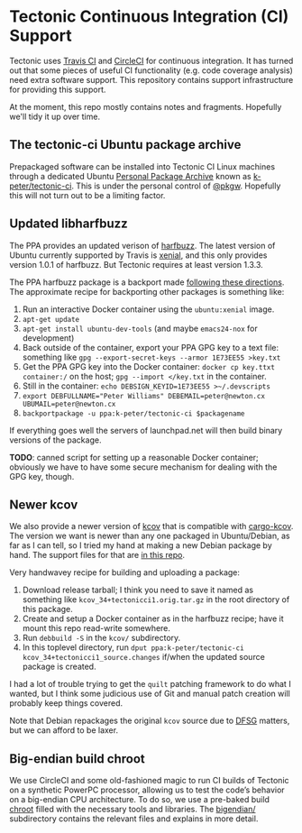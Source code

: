 # Tectonic Continuous Integration (CI) Support

Tectonic uses [Travis CI](https://travis-ci.org/) and
[CircleCI](https://circleci.com/) for continuous integration. It has turned
out that some pieces of useful CI functionality (e.g. code coverage analysis)
need extra software support. This repository contains support infrastructure
for providing this support.

At the moment, this repo mostly contains notes and fragments. Hopefully we'll
tidy it up over time.


## The tectonic-ci Ubuntu package archive

Prepackaged software can be installed into Tectonic CI Linux machines through
a dedicated Ubuntu
[Personal Package Archive](https://launchpad.net/ubuntu/+ppas) known as
[k-peter/tectonic-ci](https://launchpad.net/~k-peter/+archive/ubuntu/tectonic-ci).
This is under the personal control of [@pkgw](https://github.com/pkgw).
Hopefully this will not turn out to be a limiting factor.


## Updated libharfbuzz

The PPA provides an updated verison of
[harfbuzz](https://www.freedesktop.org/wiki/Software/HarfBuzz/). The latest
version of Ubuntu currently supported by Travis is
[xenial](http://releases.ubuntu.com/16.04/), and this only provides version
1.0.1 of harfbuzz. But Tectonic requires at least version 1.3.3.

The PPA harfbuzz package is a backport made
[following these directions](https://opensourcehacker.com/2013/03/20/how-to-backport-packages-on-ubuntu-linux/).
The approximate recipe for backporting other packages is something like:

1. Run an interactive Docker container using the `ubuntu:xenial` image.
2. `apt-get update`
3. `apt-get install ubuntu-dev-tools` (and maybe `emacs24-nox` for development)
4. Back outside of the container, export your PPA GPG key to a text file:
   something like `gpg --export-secret-keys --armor 1E73EE55 >key.txt`
5. Get the PPA GPG key into the Docker container: `docker cp key.ttxt
   container:/` on the host; `gpg --import </key.txt` in the container.
5. Still in the container: `echo DEBSIGN_KEYID=1E73EE55 >~/.devscripts`
6. `export DEBFULLNAME="Peter Williams" DEBEMAIL=peter@newton.cx UBUMAIL=peter@newton.cx`
7. `backportpackage -u ppa:k-peter/tectonic-ci $packagename`

If everything goes well the servers of launchpad.net will then build binary
versions of the package.

**TODO**: canned script for setting up a reasonable Docker container;
obviously we have to have some secure mechanism for dealing with the GPG key,
though.


## Newer kcov

We also provide a newer version of
[kcov](https://simonkagstrom.github.io/kcov/) that is compatible with
[cargo-kcov](https://github.com/kennytm/cargo-kcov). The version we want is
newer than any one packaged in Ubuntu/Debian, as far as I can tell, so I tried
my hand at making a new Debian package by hand. The support files for that are
[in this repo](kcov/).

Very handwavey recipe for building and uploading a package:

1. Download release tarball; I think you need to save it named as something like
   `kcov_34+tectonicci1.orig.tar.gz` in the root directory of this package.
2. Create and setup a Docker container as in the harfbuzz recipe; have it
   mount this repo read-write somewhere.
3. Run `debbuild -S` in the `kcov/` subdirectory.
4. In this toplevel directory, run `dput ppa:k-peter/tectonic-ci
   kcov_34+tectonicci1_source.changes` if/when the updated source package is
   created.

I had a lot of trouble trying to get the `quilt` patching framework to do what
I wanted, but I think some judicious use of Git and manual patch creation will
probably keep things covered.

Note that Debian repackages the original `kcov` source due to
[DFSG](https://en.wikipedia.org/wiki/Debian_Free_Software_Guidelines) matters,
but we can afford to be laxer.


## Big-endian build chroot

We use CircleCI and some old-fashioned magic to run CI builds of Tectonic on a
synthetic PowerPC processor, allowing us to test the code’s behavior on a
big-endian CPU architecture. To do so, we use a pre-baked build
[chroot](https://en.wikipedia.org/wiki/Chroot) filled with the necessary tools
and libraries. The [bigendian/](bigendian/README.md) subdirectory contains the
relevant files and explains in more detail.
